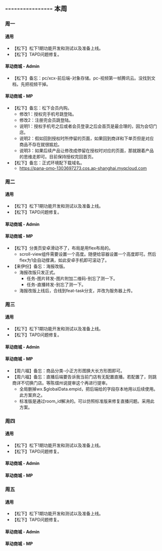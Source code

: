 ## ---------------- 本周

### 周一
#### 通用
* 【松下】松下1期功能开发和测试以及准备上线。
* 【松下】TAPD问题修复。
#### 草动商城 - Admin
* 【松下】备忘：pc/xcx-前后端-对象存储。pc-视频第一帧腾讯云。没找到文档，先把视频干掉。
#### 草动商城 - MP
* 【松下】备忘：松下会员内购。
  - 修改1：授权完手机号跳登陆。
  - 修改2：注册完会员跳登陆。
  - 说明1：授权手机号之后或者会员登录之后会首页是最合理的，因为会切门店。
  - 说明2：假如回到授权时所停留的页面，如果回到商详和下单页但是对应商品不存在就很尴尬。
  - 说明3：如果后续产品让修改成停留在授权时对应的页面，那就跟着产品的思维走即可。目前保持授权完回首页。
* 【松下】备忘：正式环境配下载域名。
  - https://pana-omo-1303697273.cos.ap-shanghai.myqcloud.com

### 周二
#### 通用
* 【松下】松下1期功能开发和测试以及准备上线。
* 【松下】TAPD问题修复。
#### 草动商城 - Admin
#### 草动商城 - MP
* 【松下】分类页安卓滑动不了，布局是用flex布局的。
  - scroll-view组件需要设置一个高度。随便给容器设置一个高度即可。然后flex为1会自动撑满，如此安卓手机即可滚动了。
* 【来伊份】备忘：海报改版。
  - 海报改版只发正式。
    - 任务-图片转发-图片附加二维码-别忘了测一下。
    - 任务-直播转发-别忘了测一下。
  - 海报改版上线后，合线到feat-task分支，并改为服务器上传。

### 周三
#### 通用
* 【松下】松下1期功能开发和测试以及准备上线。
* 【松下】TAPD问题修复。
#### 草动商城 - Admin
#### 草动商城 - MP
* 【周六福】备忘：商品分类-小正方形图换大长方形图即可。
* 【周六福】备忘：直播后端要告诉我当前门店有无配置直播。若配置了，则跳商详不切换门店。等陈熠州说提审这个再进行提审。
  - 全局删掉wx.$globalData.empid，把后端给的字段存本地用以后续使用。此方案弃之。
  - 标准版是通过room_id解决的。可以仿照标准版来修复直播问题。采用此方案。

### 周四
#### 通用
* 【松下】松下1期功能开发和测试以及准备上线。
* 【松下】TAPD问题修复。
#### 草动商城 - Admin
#### 草动商城 - MP

### 周五
#### 通用
* 【松下】松下1期功能开发和测试以及准备上线。
* 【松下】TAPD问题修复。
#### 草动商城 - Admin
#### 草动商城 - MP
